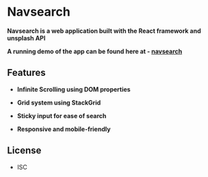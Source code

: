 # Navsearch

**Navsearch is a web application built with the React framework and unsplash API**

**A running demo of the app can be found here at - [navsearch](https://navsearch.netlify.com/)**

## Features

- **Infinite Scrolling using DOM properties**

- **Grid system using StackGrid**

- **Sticky input for ease of search**

- **Responsive and mobile-friendly**

## License

- ISC
